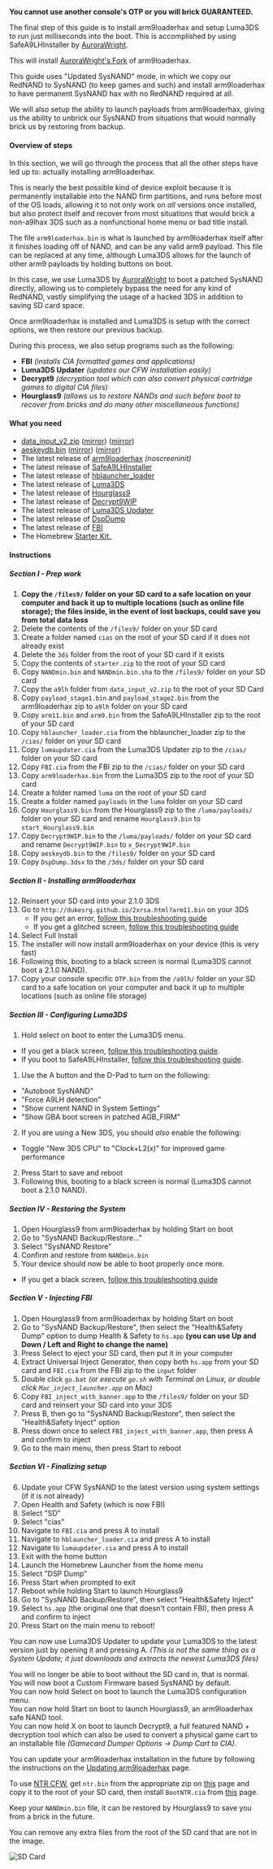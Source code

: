 **You cannot use another console's OTP or you will brick GUARANTEED.**

The final step of this guide is to install arm9loaderhax and setup Luma3DS to run just milliseconds into the boot. This is accomplished by using SafeA9LHInstaller by [AuroraWright](https://github.com/AuroraWright/).

This will install [AuroraWright's Fork](https://github.com/AuroraWright/arm9loaderhax) of arm9loaderhax.

This guide uses "Updated SysNAND" mode, in which we copy our RedNAND to SysNAND (to keep games and such) and install arm9loaderhax to have permanent SysNAND hax with no RedNAND required at all.

We will also setup the ability to launch payloads from arm9loaderhax, giving us the ability to unbrick our SysNAND from situations that would normally brick us by restoring from backup.

#### Overview of steps

In this section, we will go through the process that all the other steps have led up to: actually installing arm9loaderhax.

This is nearly the best possible kind of device exploit because it is permanently installable into the NAND firm partitions, and runs before most of the OS loads, allowing it to not only work on *all* versions once installed, but also protect itself and recover from most situations that would brick a non-a9lhax 3DS such as a nonfunctional home menu or bad title install.

The file `arm9loaderhax.bin` is what is launched by arm9loaderhax itself after it finishes loading off of NAND, and can be any valid arm9 payload. This file can be replaced at any time, although Luma3DS allows for the launch of other arm9 payloads by holding buttons on boot.

In this case, we use Luma3DS by [AuroraWright](https://github.com/AuroraWright/) to boot a patched SysNAND directly, allowing us to completely bypass the need for any kind of RedNAND, vastly simplifying the usage of a hacked 3DS in addition to saving SD card space.

Once arm9loaderhax is installed and Luma3DS is setup with the correct options, we then restore our previous backup.

During this process, we also setup programs such as the following:
+  **FBI** *(installs CIA formatted games and applications)*
+  **Luma3DS Updater** *(updates our CFW installation easily)*
+  **Decrypt9** *(decryption tool which can also convert physical cartridge games to digital CIA files)*
+  **Hourglass9** *(allows us to restore NANDs and such before boot to recover from bricks and do many other miscellaneous functions)*

#### What you need

* <a href="https://plailect.github.io/Guide/data_input_v2.torrent" target="_blank">data_input_v2.zip</a> ([mirror](https://mega.nz/#!RwUDVL5T!65gKJHAAVFk3R0jCA7zRFC5q5QTsL5CLoRUoqhET-WI)) ([mirror](https://drive.google.com/open?id=0BzPfvjeuhqoDaU53U0MtSHlkTDA))
* <a href="https://plailect.github.io/Guide/aeskeydb.torrent" target="_blank">aeskeydb.bin</a> ([mirror](https://mega.nz/#!Y5UEyIJb!_FLHUUqjtfLaez8FNEM3tG7NHWrkkwmyj93ZNUeOUxI)) ([mirror](https://drive.google.com/open?id=0BzPfvjeuhqoDTm5VZW1ZcHZ1NzQ))
* The latest release of [arm9loaderhax](https://github.com/AuroraWright/arm9loaderhax/releases) *(noscreeninit)*    
* The latest release of [SafeA9LHInstaller](https://github.com/AuroraWright/SafeA9LHInstaller/releases)
* The latest release of [hblauncher_loader](https://github.com/yellows8/hblauncher_loader/releases)
* The latest release of [Luma3DS](https://github.com/AuroraWright/Luma3DS/releases)
* The latest release of [Hourglass9](https://github.com/d0k3/Hourglass9/releases)
* The latest release of [Decrypt9WIP](https://github.com/d0k3/Decrypt9WIP/releases)
* The latest release of [Luma3DS Updater](https://github.com/Hamcha/lumaupdate/releases)
* The latest release of [DspDump](https://github.com/Cruel/DspDump/releases)
* The latest release of [FBI](https://github.com/Steveice10/FBI/releases/)
* The Homebrew [Starter Kit](http://smealum.github.io/ninjhax2/starter.zip)_

#### Instructions

##### Section I - Prep work

1. **Copy the `/files9/` folder on your SD card to a safe location on your computer and back it up to multiple locations (such as online file storage); the files inside, in the event of lost backups, could save you from total data loss**
2. Delete the contents of the `/files9/` folder on your SD card
1. Create a folder named `cias` on the root of your SD card if it does not already exist
3. Delete the `3ds` folder from the root of your SD card if it exists
1. Copy the contents of `starter.zip` to the root of your SD card    
2. Copy `NANDmin.bin` and `NANDmin.bin.sha` to the `/files9/` folder on your SD card
3. Copy the `a9lh` folder from `data_input_v2.zip` to the root of your SD Card
3. Copy `payload_stage1.bin` and `payload_stage2.bin` from the arm9loaderhax zip to `a9lh` folder on your SD card
2. Copy `arm11.bin` and `arm9.bin` from the SafeA9LHInstaller zip to the root of your SD card
3. Copy `hblauncher_loader.cia` from the hblauncher_loader zip to the `/cias/` folder on your SD card
4. Copy `lumaupdater.cia` from the Luma3DS Updater zip to the `/cias/` folder on your SD card
2. Copy `FBI.cia` from the FBI zip to the `/cias/` folder on your SD card
1. Copy `arm9loaderhax.bin` from the Luma3DS zip to the root of your SD card
2. Create a folder named `luma` on the root of your SD card
3. Create a folder named `payloads` in the `luma` folder on your SD card
7. Copy `Hourglass9.bin` from the Hourglass9 zip to the `/luma/payloads/` folder on your SD card and rename `Hourglass9.bin` to `start_Hourglass9.bin`
7. Copy `Decrypt9WIP.bin` to the `/luma/payloads/` folder on your SD card and rename `Decrypt9WIP.bin` to `x_Decrypt9WIP.bin`
1. Copy `aeskeydb.bin` to the `/files9/` folder on your SD card
2. Copy `DspDump.3dsx` to the `/3ds/` folder on your SD card

##### Section II - Installing arm9loaderhax

12. Reinsert your SD card into your 2.1.0 3DS
14. Go to `http://dukesrg.github.io/2xrsa.html?arm11.bin` on your 3DS
    + If you get an error, [follow this troubleshooting guide](https://github.com/Plailect/Guide/wiki/Troubleshooting#ts_browser)
    + If you get a glitched screen, [follow this troubleshooting guide](https://github.com/Plailect/Guide/wiki/Troubleshooting#ts_safe_a9lh_screen)
14. Select Full Install
15. The installer will now install arm9loaderhax on your device (this is very fast)
18. Following this, booting to a black screen is normal (Luma3DS cannot boot a 2.1.0 NAND).
18. Copy your console specific `OTP.bin` from the `/a9lh/` folder on your SD card to a safe location on your computer and back it up to multiple locations (such as online file storage)

##### Section III - Configuring Luma3DS

1. Hold select on boot to enter the Luma3DS menu.     
  + If you get a black screen, [follow this troubleshooting guide](https://github.com/Plailect/Guide/wiki/Troubleshooting#ts_sys_a9lh).    
  + If you boot to SafeA9LHInstaller, [follow this troubleshooting guide](https://github.com/Plailect/Guide/wiki/Troubleshooting#ts_safe_a9lh).
1. Use the A button and the D-Pad to turn on the following:    
 + "Autoboot SysNAND"
 + "Force A9LH detection"
 + "Show current NAND in System Settings"
 + "Show GBA boot screen in patched AGB_FIRM"
2. If you are using a New 3DS, you should *also* enable the following:
 + Toggle "New 3DS CPU" to "Clock+L2(x)" for improved game performance
2. Press Start to save and reboot
18. Following this, booting to a black screen is normal (Luma3DS cannot boot a 2.1.0 NAND).

##### Section IV - Restoring the System

1. Open Hourglass9 from arm9loaderhax by holding Start on boot
1. Go to "SysNAND Backup/Restore..."
2. Select "SysNAND Restore"
3. Confirm and restore from `NANDmin.bin`
4. Your device should now be able to boot properly once more.
  + If you get a black screen, [follow this troubleshooting guide](https://github.com/AuroraWright/Luma3DS/wiki/FAQ-and-Troubleshooting#i-get-a-black-screen-on-boot-with-an-old-3ds-which-has-been-downgraded-from-the-gateway-menu-in-the-past)

##### Section V - Injecting FBI

1. Open Hourglass9 from arm9loaderhax by holding Start on boot
11. Go to "SysNAND Backup/Restore", then select the "Health&Safety Dump" option to dump Health & Safety to `hs.app` **(you can use Up and Down / Left and Right to change the name)**
12. Press Select to eject your SD card, then put it in your computer
13. Extract Universal Inject Generator, then copy both `hs.app` from your SD card and `FBI.cia` from the FBI zip to the `input` folder
14. Double click `go.bat` *(or execute `go.sh` with Terminal on Linux, or double click `Mac_inject_launcher.app` on Mac)*
15. Copy `FBI_inject_with_banner.app` to the `/files9/` folder on your SD card and reinsert your SD card into your 3DS
16. Press B, then go to "SysNAND Backup/Restore", then select the "Health&Safety Inject" option
17. Press down once to select `FBI_inject_with_banner.app`, then press A and confirm to inject
18. Go to the main menu, then press Start to reboot

##### Section VI - Finalizing setup

6. Update your CFW SysNAND to the latest version using system settings (if it is not already)
8. Open Health and Safety (which is now FBI)
9. Select "SD"
9. Select "cias"
9. Navigate to `FBI.cia` and press A to install
9. Navigate to `hblauncher_loader.cia` and press A to install
9. Navigate to `lumaupdater.cia` and press A to install
10. Exit with the home button
10. Launch the Homebrew Launcher from the home menu
12. Select "DSP Dump"
13. Press Start when prompted to exit
14. Reboot while holding Start to launch Hourglass9
15. Go to "SysNAND Backup/Restore", then select "Health&Safety Inject"
16. Select `hs.app` (the original one that doesn't contain FBI), then press A and confirm to inject
17. Press Start on the main menu to reboot!

You can now use Luma3DS Updater to update your Luma3DS to the latest version just by opening it and pressing A. *(This is not the same thing as a System Update; it just downloads and extracts the newest Luma3DS files)*

You will no longer be able to boot without the SD card in, that is normal.    
You will now boot a Custom Firmware based SysNAND by default.    
You can now hold Select on boot to launch the Luma3DS configuration menu.    
You can now hold Start on boot to launch Hourglass9, an arm9loaderhax safe NAND tool.    
You can now hold X on boot to launch Decrypt9, a full featured NAND + decryption tool which can also be used to convert a physical game cart to an installable file *(Gamecard Dumper Options -> Dump Cart to CIA)*.    

You can update your arm9loaderhax installation in the future by following the instructions on the [Updating arm9loaderhax](https://github.com/Plailect/Guide/wiki/Updating-arm9loaderhax/) page.

To use [NTR CFW](https://github.com/44670/BootNTR/), get `ntr.bin` from the appropriate zip on [this](https://github.com/44670/BootNTR/releases) page and copy it to the root of your SD card, then install `BootNTR.cia` from [this](https://github.com/astronautlevel2/BootNTR/releases/) page.

Keep your `NANDmin.bin` file, it can be restored by Hourglass9 to save you from a brick in the future.

You can remove any extra files from the root of the SD card that are not in the image.    

![SD Card](http://i.imgur.com/TbXejSM.png)
